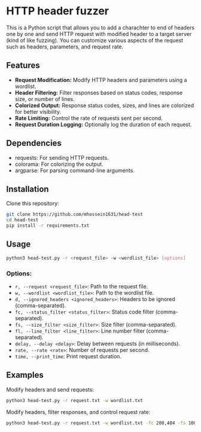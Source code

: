# HTTP header fuzzer

This is a Python script that allows you to add a charachter to end of headers one by one and send HTTP request with modified header to a target server (kind of like fuzzing). You can customize various aspects of the request such as headers, parameters, and request rate.

## Features

- **Request Modification:** Modify HTTP headers and parameters using a wordlist.
- **Header Filtering:** Filter responses based on status codes, response size, or number of lines.
- **Colorized Output:** Response status codes, sizes, and lines are colorized for better visibility.
- **Rate Limiting:** Control the rate of requests sent per second.
- **Request Duration Logging:** Optionally log the duration of each request.

## Dependencies

- requests: For sending HTTP requests.
- colorama: For colorizing the output.
- argparse: For parsing command-line arguments.

## Installation

Clone this repository:

```bash
git clone https://github.com/mhossein1631/head-test
cd head-test
pip install -r requirements.txt
```

## Usage

```bash
python3 head-test.py -r <request_file> -w <wordlist_file> [options]
```

### Options:

- `r, --request <request_file>`: Path to the request file.
- `w, --wordlist <wordlist_file>`: Path to the wordlist file.
- `d, --ignored_headers <ignored_headers>`: Headers to be ignored (comma-separated).
- `fc, --status_filter <status_filter>`: Status code filter (comma-separated).
- `fs, --size_filter <size_filter>`: Size filter (comma-separated).
- `fl, --line_filter <line_filter>`: Line number filter (comma-separated).
- `delay, --delay <delay>`: Delay between requests (in milliseconds).
- `rate, --rate <rate>`: Number of requests per second.
- `time, --print_time`: Print request duration.

## Examples

Modify headers and send requests:

```bash
python3 head-test.py -r request.txt -w wordlist.txt
```

Modify headers, filter responses, and control request rate:

```bash
python3 head-test.py -r request.txt -w wordlist.txt -fc 200,404 -fs 1000-5000 -fl 10
```
